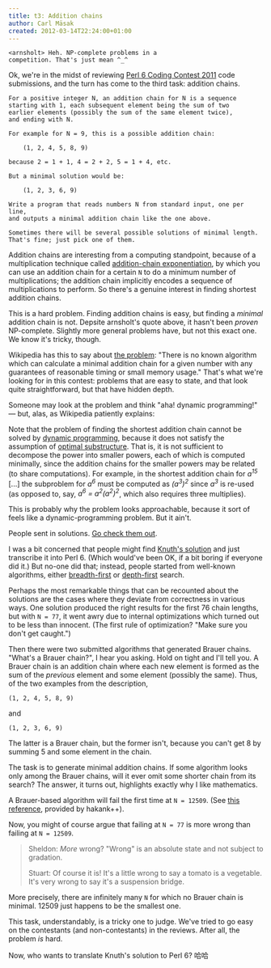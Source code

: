 ```yaml
---
title: t3: Addition chains
author: Carl Mäsak
created: 2012-03-14T22:24:00+01:00
---
```

<div class="quote"><code>&lt;arnsholt&gt; Heh. NP-complete problems in a
competition. That's just mean ^_^</code></div>

Ok, we're in the midst of reviewing [Perl 6 Coding Contest
2011](http://strangelyconsistent.org/blog/the-2011-perl-6-coding-contest)
code submissions, and the turn has come to the third task: addition chains.

    For a positive integer N, an addition chain for N is a sequence
    starting with 1, each subsequent element being the sum of two
    earlier elements (possibly the sum of the same element twice),
    and ending with N.
    
    For example for N = 9, this is a possible addition chain:
    
        (1, 2, 4, 5, 8, 9)
    
    because 2 = 1 + 1, 4 = 2 + 2, 5 = 1 + 4, etc.
    
    But a minimal solution would be:
    
        (1, 2, 3, 6, 9)
    
    Write a program that reads numbers N from standard input, one per line,
    and outputs a minimal addition chain like the one above.
    
    Sometimes there will be several possible solutions of minimal length.
    That's fine; just pick one of them.

Addition chains are interesting from a computing standpoint, because of a
multiplication technique called [addition-chain
exponentiation](http://en.wikipedia.org/wiki/Addition-chain_exponentiation),
by which you can use an addition chain for a certain `N` to do a minimum
number of multiplications; the addition chain implicitly encodes a sequence of
multiplications to perform. So there's a genuine interest in finding shortest
addition chains.

This is a hard problem. Finding addition chains is easy, but finding a
*minimal* addition chain is not. Depsite arnsholt's quote above, it hasn't
been *proven* NP-complete. Slightly more general problems have, but not this
exact one. We know it's tricky, though.

Wikipedia has this to say about [the
problem](http://en.wikipedia.org/wiki/Addition_chain#Methods_for_computing_addition_chains):
"There is no known algorithm which can calculate a minimal addition chain for
a given number with any guarantees of reasonable timing or small memory
usage." That's what we're looking for in this contest: problems that are easy
to state, and that look quite straightforward, but that have hidden depth.

Someone may look at the problem and think "aha! dynamic programming!" &mdash;
but, alas, as Wikipedia patiently explains:

<div class='quote'><p>Note that the problem of finding the shortest addition
chain cannot be solved by <a href='http://en.wikipedia.org/wiki/Dynamic_programming'>dynamic
programming</a>, because it
does not satisfy the assumption of <a href='http://en.wikipedia.org/wiki/Optimal_substructure'>optimal
substructure</a>. That is, it
is not sufficient to decompose the power into smaller powers, each of which is
computed minimally, since the addition chains for the smaller powers may be
related (to share computations). For example, in the shortest addition chain
for <i>a<sup>15</sup></i> [...] the subproblem for <i>a<sup>6</sup></i> must
be computed as <i>(a<sup>3</sup>)<sup>2</sup></i> since <i>a<sup>3</sup></i>
is re-used (as opposed to, say, <i>a<sup>6</sup> =
a<sup>2</sup>(a<sup>2</sup>)<sup>2</sup></i>, which also requires three
multiplies).</p></div>

This is probably why the problem looks approachable, because it sort of feels
like a dynamic-programming problem. But it ain't.

People sent in solutions. [Go check them
out](http://strangelyconsistent.org/p6cc2011/).

I was a bit concerned that people might find [Knuth's
solution](http://www-cs-faculty.stanford.edu/~uno/programs/achain0.w)
and just transcribe it into Perl 6. (Which would've been OK, if a bit boring
if everyone did it.) But no-one did that; instead, people started from
well-known algorithms, either
[breadth-first](http://en.wikipedia.org/wiki/Breadth-first_search) or
[depth-first](http://en.wikipedia.org/wiki/Depth-first_search) search.

Perhaps the most remarkable things that can be recounted about the solutions
are the cases where they deviate from correctness in various ways. One solution
produced the right results for the first 76 chain lengths, but with `N = 77`,
it went awry due to internal optimizations which turned out to be less than
innocent. (The first rule of optimization? "Make sure you don't get caught.")

Then there were two submitted algorithms that generated Brauer chains. "What's
a Brauer chain?", I hear you asking. Hold on tight and I'll tell you. A Brauer
chain is an addition chain where each new element is formed as the sum of the
*previous* element and some element (possibly the same). Thus, of the two
examples from the description,

    (1, 2, 4, 5, 8, 9)
    
and
    
    (1, 2, 3, 6, 9)

The latter is a Brauer chain, but the former isn't, because you can't get 8 by
summing 5 and some element in the chain.

The task is to generate minimal addition chains. If some algorithm looks only
among the Brauer chains, will it ever omit some shorter chain from its search?
The answer, it turns out, highlights exactly why I like mathematics.

A Brauer-based algorithm will fail the first time at `N = 12509`. (See [this
reference](http://books.google.se/books?id=1AP2CEGxTkgC&pg=PA169&lpg=PA169&dq=brauer+chain+12509&source=bl&ots=TjkugXGNnE&sig=wsVTOZ0OVyFruRFnpqgInngdUaw&hl=en&sa=X&ei=XrhgT_HbBqjj4QSC0NXTDg&ved=0CB4Q6AEwAA#v=onepage&q=brauer%20chain%2012509&f=false),
provided by hakank++).

Now, you might of course argue that failing at `N = 77` is more wrong than
failing at `N = 12509`.

> Sheldon: *More* wrong? "Wrong" is an absolute state and not subject to gradation.
> 
> Stuart: Of course it is! It's a little wrong to say a tomato is a vegetable. It's very wrong to say it's a suspension bridge.

More precisely, there are infinitely many `N` for which no Brauer chain is
minimal. 12509 just happens to be the smallest one.

This task, understandably, is a tricky one to judge. We've tried to go easy on
the contestants (and non-contestants) in the reviews. After all, the problem
*is* hard.

Now, who wants to translate Knuth's solution to Perl 6? 哈哈
